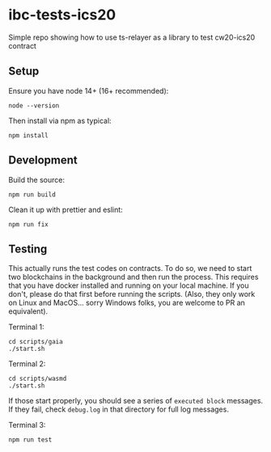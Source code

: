 # ibc-tests-ics20

Simple repo showing how to use ts-relayer as a library to test cw20-ics20 contract

## Setup

Ensure you have node 14+ (16+ recommended):

```
node --version
```

Then install via npm as typical:

```
npm install
```

## Development

Build the source:

```
npm run build
```

Clean it up with prettier and eslint:

```
npm run fix
```

## Testing

This actually runs the test codes on contracts. To do so, we need to start two blockchains
in the background and then run the process. This requires that you have docker installed
and running on your local machine. If you don't, please do that first before running the scripts.
(Also, they only work on Linux and MacOS... sorry Windows folks, you are welcome to PR an equivalent).

Terminal 1:

```
cd scripts/gaia
./start.sh
```

Terminal 2:

```
cd scripts/wasmd
./start.sh
```

If those start properly, you should see a series of `executed block` messages. If they fail, check `debug.log`
in that directory for full log messages.

Terminal 3:

```
npm run test
```
